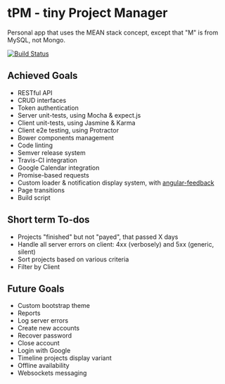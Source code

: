 # tPM - tiny Project Manager

Personal app that uses the MEAN stack concept, except that "M" is from MySQL, not Mongo.

[![Build Status](https://travis-ci.org/andreipfeiffer/tpm.svg?branch=master)](https://travis-ci.org/andreipfeiffer/tpm)

## Achieved Goals

* RESTful API
* CRUD interfaces
* Token authentication
* Server unit-tests, using Mocha & expect.js
* Client unit-tests, using Jasmine & Karma
* Client e2e testing, using Protractor
* Bower components management
* Code linting
* Semver release system
* Travis-CI integration
* Google Calendar integration
* Promise-based requests
* Custom loader & notification display system, with [angular-feedback](https://github.com/andreipfeiffer/angular-feedback)
* Page transitions
* Build script

## Short term To-dos

* Projects "finished" but not "payed", that passed X days
* Handle all server errors on client: 4xx (verbosely) and 5xx (generic, silent)
* Sort projects based on various criteria
* Filter by Client

## Future Goals

* Custom bootstrap theme
* Reports
* Log server errors
* Create new accounts
* Recover password
* Close account
* Login with Google
* Timeline projects display variant
* Offline availability
* Websockets messaging
